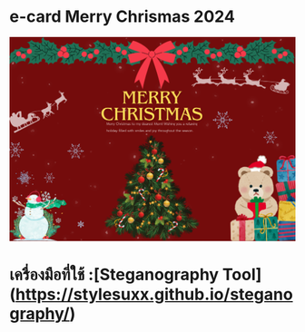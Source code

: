 # e-card Merry Chrismas 2024
![e-card](e-card/e-card.png)
# เครื่องมือที่ใช้ :[Steganography Tool] (https://stylesuxx.github.io/steganography/)
